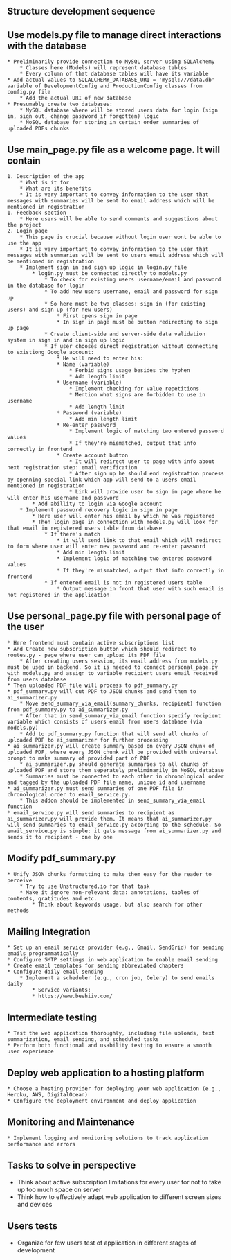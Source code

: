 ## Structure development sequence
## Use models.py file to manage direct interactions with the database 
	* Preliminarily provide connection to MySQL server using SQLAlchemy
		* Classes here (Models) will represent database tables
		* Every column of that database tables will have its variable
	* Add actual values to SQLALCHEMY_DATABASE_URI = 'mysql:///data.db' variable of DevelopmentConfig and ProductionConfig classes from config.py file
		* Add the actual URI of new database
	* Presumably create two databases:
		* MySQL database where will be stored users data for login (sign in, sign out, change password if forgotten) logic 
		* NoSQL database for storing in certain order summaries of uploaded PDFs chunks 
## Use main_page.py file as a welcome page. It will contain
	1. Description of the app
		* What is it for
		* What are its benefits
		* It is very important to convey information to the user that messages with summaries will be sent to email address which will be mentioned in registration
	1. Feedback section
		* Here users will be able to send comments and suggestions about the project 
	2. Login page
		* This page is crucial because without login user wont be able to use the app
		* It is very important to convey information to the user that messages with summaries will be sent to users email address which will be mentioned in registration
		* Implement sign in and sign up logic in login.py file
			* login.py must be connected directly to models.py
				* To check for existing users username/email and password in the database for login
				* To add new users username, email and password for sign up 
				* So here must be two classes: sign in (for existing users) and sign up (for new users)
					* First opens sign in page
					* In sign in page must be button redirecting to sign up page
				* Create client-side and server-side data validation system in sign in and in sign up logic
				* If user chooses direct registration without connecting to existiong Google account:
					* He will need to enter his:
					* Name (variable)
						* Forbid signs usage besides the hyphen
						* Add length limit 
					* Username (variable)
						* Implement checking for value repetitions
						* Mention what signs are forbidden to use in username
						* Add length limit 
					* Password (variable)
						* Add min length limit 
					* Re-enter password
						* Implement logic of matching two entered password values
						* If they're mismatched, output that info correctly in frontend 
					* Create account button
						* It will redirect user to page with info about next registration step: email verification
						* After sign up he should end registration process by openning special link which app will send to a users email mentioned in registration
						* Link will provide user to sign in page where he will enter his username and password 
			* Add abillity to login via Google account 
		* Implement password recovery logic in sign in page
			* Here user will enter his email by which he was registered
			* Then login page in connection with models.py will look for that email in registered users table from database 
				* If there's match
					* it will send link to that email which will redirect to form where user will enter new password and re-enter password
					* Add min length limit 
					* Implement logic of matching two entered password values
					* If they're mismatched, output that info correctly in frontend
				* If entered email is not in registered users table
					* Output message in front that user with such email is not registered in the application 
## Use personal_page.py file with personal page of the user
	* Here frontend must contain active subscriptions list
	* And Create new subscription button which should redirect to routes.py - page where user can upload its PDF file
		* After creating users session, its email address from models.py must be used in backend. So it is needed to connect personal_page.py with models.py and assign to variable recipient users email received from users database
	* Then uploaded PDF file will process to pdf_summary.py 
	* pdf_summary.py will cut PDF to JSON chunks and send them to ai_summarizer.py 
		* Move send_summary_via_email(summary_chunks, recipient) function from pdf_summary.py to ai_summarizer.py 
		* After that in send_summary_via_email function specify recipient variable which consists of users email from users database (via models.py)
		* Add to pdf_summary.py function that will send all chunks of uploaded PDF to ai_summarizer for further processing
	* ai_summarizer.py will create summary based on every JSON chunk of uploaded PDF, where every JSON chunk will be provided with universal prompt to make summary of provided part of PDF
		* ai_summarizer.py should generate summaries to all chunks of uploaded PDF and store them seperately preliminarily in NoSQL database
		* Summaries must be connected to each other in chronological order and tagged by the uploaded PDF file name, unique id and username 
	* ai_summarizer.py must send summaries of one PDF file in chronological order to email_service.py. 
		* This addon should be implemented in send_summary_via_email function
	* email_service.py will send summaries to recipient as ai_summarizer.py will provide them. It means that ai_summarizer.py will send summaries to email_service.py according to the schedule. So email_service.py is simple: it gets message from ai_summarizer.py and sends it to recipient - one by one
## Modify pdf_summary.py 
	* Unify JSON chunks formatting to make them easy for the reader to perceive
		* Try to use Unstructured.io for that task
		* Make it ignore non-relevant data: annotations, tables of contents, gratitudes and etc. 
			* Think about keywords usage, but also search for other methods 
## Mailing Integration
	* Set up an email service provider (e.g., Gmail, SendGrid) for sending emails programmatically
	* Configure SMTP settings in web application to enable email sending
	* Create email templates for sending abbreviated chapters
	* Configure daily email sending
		* Implement a scheduler (e.g., cron job, Celery) to send emails daily
			* Service variants:
			* https://www.beehiiv.com/
## Intermediate testing
	* Test the web application thoroughly, including file uploads, text summarization, email sending, and scheduled tasks
	* Perform both functional and usability testing to ensure a smooth user experience
## Deploy web application to a hosting platform
	* Choose a hosting provider for deploying your web application (e.g., Heroku, AWS, DigitalOcean)
	* Configure the deployment environment and deploy application
## Monitoring and Maintenance
	* Implement logging and monitoring solutions to track application performance and errors
## Tasks to solve in perspective
* Think about active subscription limitations for every user for not to take up too much space on server
* Think how to effectively adapt web application to different screen sizes and devices
## Users tests
* Organize for few users test of application in different stages of development